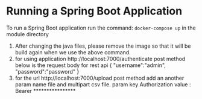 Running a Spring Boot Application
==================================
To run a Spring Boot application run the command: `docker-compose up` in the module directory

1) After changing the java files, please remove the image so that it will be build again when we use the above command.
2) for using application http://localhost:7000/authenticate post method below is the request body for rest api
    {
    "username":"admin",
    "password":"password"
	}
3) for the url http://localhost:7000/upload post method add an another param name file and multipart csv file.
    param key Authorization value : Bearer ****************